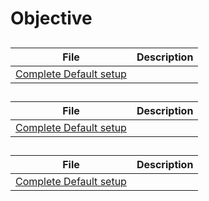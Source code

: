 # Objective

## 

| File | Description |
| --- | --- |
| [Complete Default setup](./Complete_Default_setup.ncs) |  |

## 

| File | Description |
| --- | --- |
| [Complete Default setup](./Complete_Default_setup.ncs) |  |

## 

| File | Description |
| --- | --- |
| [Complete Default setup](./Complete_Default_setup.ncs) |  |
